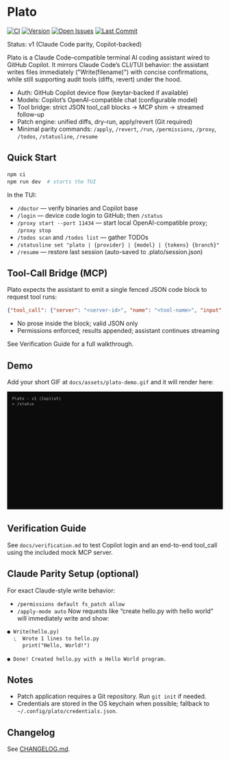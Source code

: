 # Plato

[![CI](https://github.com/anubissbe/plato/actions/workflows/ci.yml/badge.svg)](https://github.com/anubissbe/plato/actions/workflows/ci.yml)
[![Version](https://img.shields.io/badge/version-1.0.0-blue.svg)](CHANGELOG.md)
[![Open Issues](https://img.shields.io/github/issues/anubissbe/plato)](https://github.com/anubissbe/plato/issues)
[![Last Commit](https://img.shields.io/github/last-commit/anubissbe/plato)](https://github.com/anubissbe/plato/commits/main)

Status: v1 (Claude Code parity, Copilot-backed)

Plato is a Claude Code–compatible terminal AI coding assistant wired to GitHub Copilot. It mirrors Claude Code’s CLI/TUI behavior: the assistant writes files immediately ("Write(filename)") with concise confirmations, while still supporting audit tools (diffs, revert) under the hood.

- Auth: GitHub Copilot device flow (keytar-backed if available)
- Models: Copilot’s OpenAI-compatible chat (configurable model)
- Tool bridge: strict JSON tool_call blocks → MCP shim → streamed follow-up
- Patch engine: unified diffs, dry-run, apply/revert (Git required)
- Minimal parity commands: `/apply`, `/revert`, `/run`, `/permissions`, `/proxy`, `/todos`, `/statusline`, `/resume`

## Quick Start

```bash
npm ci
npm run dev  # starts the TUI
```

In the TUI:
- `/doctor` — verify binaries and Copilot base
- `/login` — device code login to GitHub; then `/status`
- `/proxy start --port 11434` — start local OpenAI-compatible proxy; `/proxy stop`
- `/todos scan` and `/todos list` — gather TODOs
- `/statusline set "plato | {provider} | {model} | {tokens} {branch}"`
- `/resume` — restore last session (auto-saved to .plato/session.json)

## Tool-Call Bridge (MCP)
Plato expects the assistant to emit a single fenced JSON code block to request tool runs:

```json
{"tool_call": {"server": "<server-id>", "name": "<tool-name>", "input": {}}}
```

- No prose inside the block; valid JSON only
- Permissions enforced; results appended; assistant continues streaming

See Verification Guide for a full walkthrough.

## Demo
Add your short GIF at `docs/assets/plato-demo.gif` and it will render here:

![Plato TUI demo](docs/assets/plato-demo.gif)

## Verification Guide
See `docs/verification.md` to test Copilot login and an end-to-end tool_call using the included mock MCP server.

## Claude Parity Setup (optional)
For exact Claude-style write behavior:
- `/permissions default fs_patch allow`
- `/apply-mode auto`
Now requests like “create hello.py with hello world” will immediately write and show:
```
● Write(hello.py)
  ⎿  Wrote 1 lines to hello.py
     print("Hello, World!")

● Done! Created hello.py with a Hello World program.
```

## Notes
- Patch application requires a Git repository. Run `git init` if needed.
- Credentials are stored in the OS keychain when possible; fallback to `~/.config/plato/credentials.json`.

## Changelog
See [CHANGELOG.md](./CHANGELOG.md).
